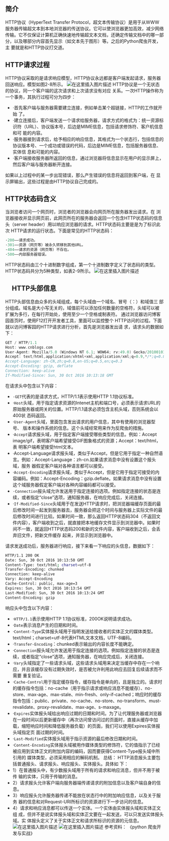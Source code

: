 ## 简介
HTTP协议（HyperText Transfer Protocol，超文本传输协议）是用于从WWW 服务器传输超文本到本地浏览器的传送协议。它可以使浏览器更加高效，减少网络 传输。它不仅保证计算机正确快速地传输超文本文档，还确定传输文档中的哪一部 分，以及哪部分内容首先显示（如文本先于图形）等。之后的Python爬虫开发，主 要就是和HTTP协议打交道。
## HTTP请求过程
HTTP协议采取的是请求响应模型，HTTP协议永远都是客户端发起请求，服务器 回送响应。模型如图2-8所示。
![在这里插入图片描述](https://i-blog.csdnimg.cn/blog_migrate/6dc9552977ffb383496ff873f98b14b5.png#pic_center)
HTTP协议是一个无状态的协议，同一个客户端的这次请求和上次请求没有对应 关系。一次HTTP操作称为一个事务，其执行过程可分为四步：

 - ·首先客户端与服务器需要建立连接，例如单击某个超链接，HTTP的工作就开始 了。
 - ·建立连接后，客户端发送一个请求给服务器，请求方式的格式为：统一资源标识符（URL）、协议版本号，后边是MIME信息，包括请求修饰符、客户机信息和可 能的内容。
 - ·服务器接到请求后，给予相应的响应信息，其格式为一个状态行，包括信息的协议版本号、一个成功或错误的代码，后边是MIME信息，包括服务器信息、实体信 息和可能的内容。
 - ·客户端接收服务器所返回的信息，通过浏览器将信息显示在用户的显示屏上， 然后客户端与服务器断开连接。

如果以上过程中的某一步出现错误，那么产生错误的信息将返回到客户端，在 显示屏输出，这些过程是由HTTP协议自己完成的。

## HTTP状态码含义
当浏览者访问一个网页时，浏览者的浏览器会向网页所在服务器发出请求。在 浏览器接收并显示网页前，此网页所在的服务器会返回一个包含HTTP状态码的信息 头（server header）用以响应浏览器的请求。HTTP状态码主要是是为了标识此次 HTTP请求的运行状态。下面是常见的HTTP状态码：

```c
·200——请求成功。
·301——资源（网页等）被永久转移到其他URL。
·404——请求的资源（网页等）不存在。
·500——内部服务器错误。
```

HTTP状态码由三个十进制数字组成，第一个十进制数字定义了状态码的类型。 HTTP状态码共分为5种类型，如表2-9所示。
![在这里插入图片描述](https://i-blog.csdnimg.cn/blog_migrate/3cd21b30f672cb24fbf38d110659a7af.png#pic_center)
## 　HTTP头部信息
HTTP头部信息由众多的头域组成，每个头域由一个域名、冒号（：）和域值三 部分组成。域名是大小写无关的，域值前可以添加任何数量的空格符，头域可以被 扩展为多行，在每行开始处，使用至少一个空格或制表符。
通过浏览器访问博客园首页时，使用F12打开开发者工具，里面可以监控整个 HTTP访问的过程。下面就以访问博客园的HTTP请求进行分析，首先是浏览器发出请 求，请求头的数据如下：

```c
GET / HTTP/1.1     
Host: www.cnblogs.com
User-Agent: Mozilla/5.0 (Windows NT 6.1; WOW64; rv:49.0) Gecko/20100101 Firefox/49.0     
Accept: text/html,application/xhtml+xml,application/xml;q=0.9,*/*;q=0.8     
Accept-Language: zh-CN,zh;q=0.8,en-US;q=0.5,en;q=0.3     
Accept-Encoding: gzip, deflate     
Connection: keep-alive     
If-Modified-Since: Sun, 30 Oct 2016 10:13:18 GMT
```
在请求头中包含以下内容：

 - `·GET`代表的是请求方式，HTTP/1.1表示使用HTTP 1.1协议标准。
 - ·`Host`头域，用于指定请求资源的Intenet主机和端口号，必须表示请求URL的原始服务器或网关的位置。HTTP/1.1请求必须包含主机头域，否则系统会以400状 态码返回。
 - ·`User-Agent`头域，里面包含发出请求的用户信息，其中有使用的浏览器型号、 版本和操作系统的信息。这个头域经常用来作为反爬虫的措施。
 - ·`Accept`请求报头域，用于指定客户端接受哪些类型的信息。例如：Accept image/gif，表明客户端希望接受GIF图象格式的资源；Accept：text/html，表 明客户端希望接受html文本。
 - ·Accept-Language请求报头域，类似于Accept，但是它用于指定一种自然语 言。例如：Accept-Language：zh-cn.如果请求消息中没有设置这个报头域，服务 器假定客户端对各种语言都可以接受。
 - ·`Accept-Encoding`请求报头域，类似于Accept，但是它用于指定可接受的内容编码。例如：Accept-Encoding：gzip.deflate。如果请求消息中没有设置这个域服务器假定客户端对各种内容编码都可以接受。
 - `·Connection`报头域允许发送用于指定连接的选项。例如指定连接的状态是连续，或者指定“close”选项，通知服务器，在响应完成后，关闭连接。
 - ·`If-Modified-Since`头域用于在发送HTTP请求时，把浏览器端缓存页面的最后修改时间一起发到服务器去，服务器会把这个时间与服务器上实际文件的最后修改时间进行比较。如果时间一致，那么返回HTTP状态码304（不返回文件内容），客户端收到之后，就直接把本地缓存文件显示到浏览器中。如果时间不一致，就返回HTTP状态码200和新的文件内容，客户端收到之后，会丢弃旧文件，把新文件缓存 起来，并显示到浏览器中。


请求发送成功后，服务器进行响应，接下来看一下响应的头信息，数据如下：

```bash
HTTP/1.1 200 OK     
Date: Sun, 30 Oct 2016 10:13:50 GMT     
Content-Type: text/html; charset=utf-8     
Transfer-Encoding: chunked     
Connection: keep-alive     
Vary: Accept-Encoding     
Cache-Control: public, max-age=3     
Expires: Sun, 30 Oct 2016 10:13:54 GMT    
Last-Modified: Sun, 30 Oct 2016 10:13:24 GMT     
Content-Encoding: gzip
```
响应头中包含以下内容：

 - ·`HTTP/1.1`表示使用HTTP 1.1协议标准，200OK说明请求成功。
 - ·`Date`表示消息产生的日期和时间。
 - ·`Content-Type`实体报头域用于指明发送给接收者的实体正文的媒体类型。text/html；charset=utf-8代表HTML文本文档，UTF-8编码。
 - ·`Transfer-Encoding`：chunked表示输出的内容长度不能确定。
 - ·`Connection`报头域允许发送用于指定连接的选项。例如指定连接的状态是连续，或者指定“close”选项，通知服务器，在响应完成后，关闭连接。
 - ·`Vary`头域指定了一些请求头域，这些请求头域用来决定当缓存中存在一个响应，并且该缓存没有过期失效时，是否被允许利用此响应去回复后续请求而不需要 重复验证。
 - ·`Cache-Control`用于指定缓存指令，缓存指令是单向的，且是独立的。请求时的缓存指令包括：no-cache（用于指示请求或响应消息不能缓存）、no-store、max-age、max-stale、min-fresh、only-if-cached；响应时的缓存指令包括：public、private、no-cache、no-store、no-transform、must-revalidate、proxy-revalidate、max-age、s-maxage。
 - ·`Expires`实体报头域给出响应过期的日期和时间。为了让代理服务器或浏览器在一段时间以后更新缓存中（再次访问曾访问过的页面时，直接从缓存中加载，缩短响应时间和降低服务器负载）的页面，我们可以使用Expires实体报头域指定页 面过期的时间。
 - ·`Last-Modified`实体报头域用于指示资源的最后修改日期和时间。
 - ·`Content-Encoding`实体报头域被用作媒体类型的修饰符，它的值指示了已经被应用到实体正文的附加内容的编码，因而要获得Content-Type报头域中所引用的 媒体类型，必须采用相应的解码机制。
总结：
HTTP消息报头主要包括普通报头、请求报头、响应报头、实体报头。具体如
下：
 - 1）在普通报头中，有少数报头域用于所有的请求和响应消息，但并不用于被传 输的实体，只用于传输的消息。
 - 2）请求报头允许客户端向服务器端传递请求的附加信息以及客户端自身的信 息。
 - 3）响应报头允许服务器传递不能放在状态行中的附加响应信息，以及关于服务
   器的信息和对Request-URI所标识的资源进行下一步访问的信息。
 - 4）请求和响应消息都可以传送一个实体。一个实体由实体报头域和实体正文组
   成，但并不是说实体报头域和实体正文要在一起发送，可以只发送实体报头域。实 体报头定义了关于实体正文和请求所标识的资源的元信息。
![在这里插入图片描述](https://i-blog.csdnimg.cn/blog_migrate/b34af0abb3db3f3e47beda57f60bea43.png#pic_center)
![在这里插入图片描述](https://i-blog.csdnimg.cn/blog_migrate/6ecb324c71655307ac28f4141b2eabce.png#pic_center)
参考资料：
《python 爬虫开发与实战》
